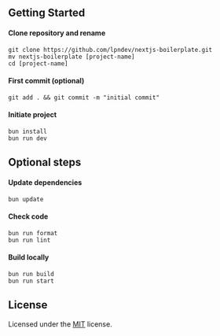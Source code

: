 ## Getting Started

#### Clone repository and rename

```shell
git clone https://github.com/lpndev/nextjs-boilerplate.git
mv nextjs-boilerplate [project-name]
cd [project-name]
```

#### First commit (optional)

```shell
git add . && git commit -m "initial commit"
```

#### Initiate project

```shell
bun install
bun run dev
```

## Optional steps

#### Update dependencies

```shell
bun update
```

#### Check code

```shell
bun run format
bun run lint
```

#### Build locally

```shell
bun run build
bun run start
```

## License

Licensed under the [MIT](https://github.com/lpndev/nextjs-boilerplate/blob/main/LICENSE) license.
